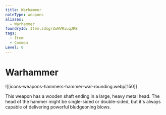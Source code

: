 ```yaml
---
title: Warhammer
noteType: weapons
aliases:
  - Warhammer
foundryId: Item.zdsgrZwWVRiuqJRB
tags:
  - Item
  - Common
Level: 0
---
```


# Warhammer
![[icons-weapons-hammers-hammer-war-rounding.webp|150]]

This weapon has a wooden shaft ending in a large, heavy metal head. The head of the hammer might be single-sided or double-sided, but it's always capable of delivering powerful bludgeoning blows.
